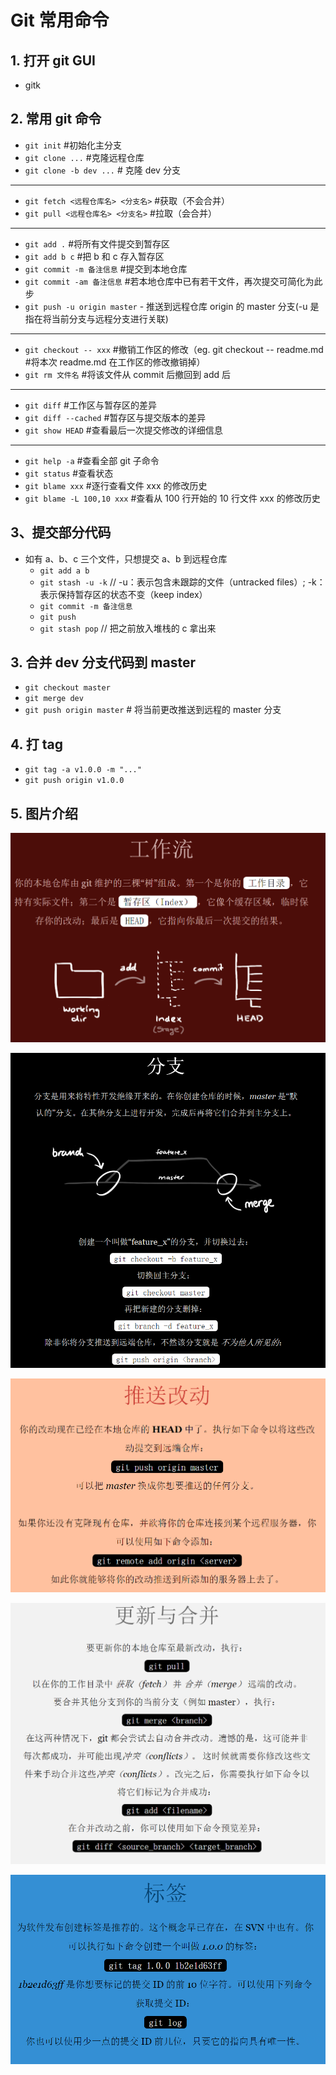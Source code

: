 # Git 常用命令

## 1. 打开 git GUI

- gitk

## 2. 常用 git 命令

- `git init` #初始化主分支
- `git clone ...` #克隆远程仓库
- `git clone -b dev ...` # 克隆 dev 分支

---

- `git fetch <远程仓库名> <分支名>` #获取（不会合并）
- `git pull <远程仓库名> <分支名>` #拉取（会合并）

---

- `git add .` #将所有文件提交到暂存区
- `git add b c` #把 b 和 c 存入暂存区
- `git commit -m 备注信息` #提交到本地仓库
- `git commit -am 备注信息` #若本地仓库中已有若干文件，再次提交可简化为此步
- `git push -u origin master` - 推送到远程仓库 origin 的 master 分支(-u 是指在将当前分支与远程分支进行关联)

---

- `git checkout -- xxx` #撤销工作区的修改（eg. git checkout -- readme.md #将本次 readme.md 在工作区的修改撤销掉）
- `git rm 文件名` #将该文件从 commit 后撤回到 add 后

---

- `git diff` #工作区与暂存区的差异
- `git diff --cached` #暂存区与提交版本的差异
- `git show HEAD` #查看最后一次提交修改的详细信息

---

- `git help -a` #查看全部 git 子命令
- `git status` #查看状态
- `git blame xxx` #逐行查看文件 xxx 的修改历史
- `git blame -L 100,10 xxx` #查看从 100 行开始的 10 行文件 xxx 的修改历史

## 3、提交部分代码

- 如有 a、b、c 三个文件，只想提交 a、b 到远程仓库
  - `git add a b`
  - `git stash -u -k` // -u‌：表示包含未跟踪的文件（untracked files）; -k‌：表示保持暂存区的状态不变（keep index）
  - `git commit -m 备注信息`
  - `git push`
  - `git stash pop` // 把之前放入堆栈的 c 拿出来

## 3. 合并 dev 分支代码到 master

- `git checkout master`
- `git merge dev`
- `git push origin master` # 将当前更改推送到远程的 master 分支

## 4. 打 tag

- `git tag -a v1.0.0 -m "..."`
- `git push origin v1.0.0`

## 5. 图片介绍

![git工作流](./image/git工作流.png)

![git_branch](./image/git_branch.png)

![git推送改动](./image/git推送改动.png)

![git更新与合并](./image/git更新与合并.png)

![git_tag](./image/git_tag.png)
